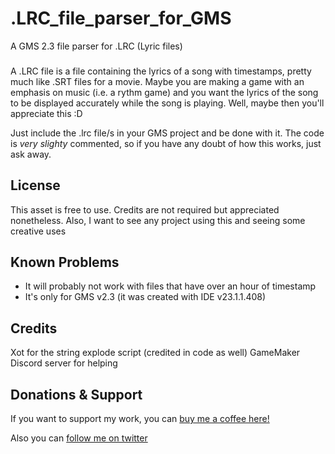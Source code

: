 # .LRC_file_parser_for_GMS
A GMS 2.3 file parser for .LRC (Lyric files)

###

A .LRC file is a file containing the lyrics of a song with timestamps, pretty much like .SRT files for a movie.
Maybe you are making a game with an emphasis on music (i.e. a rythm game) and you want the lyrics of the song to be displayed accurately while the song is playing.
Well, maybe then you'll appreciate this :D

Just include the .lrc file/s in your GMS project and be done with it. The code is *very slighty* commented, so if you have any doubt of how this works, just ask away.

## License
This asset is free to use. Credits are not required but appreciated nonetheless. Also, I want to see any project using this and seeing some creative uses

## Known Problems
* It will probably not work with files that have over an hour of timestamp
* It's only for GMS v2.3 (it was created with IDE v23.1.1.408)

## Credits
Xot for the string explode script (credited in code as well)
GameMaker Discord server for helping

## Donations & Support
If you want to support my work, you can [buy me a coffee here!](https://www.buymeacoffee.com/m1s3ry)

Also you can [follow me on twitter](https://www.twitter.com/m1s3ry_)

